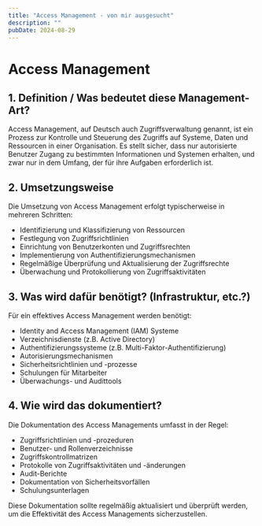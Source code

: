 ```yaml
---
title: "Access Management - von mir ausgesucht"
description: ""
pubDate: 2024-08-29
---
```


# Access Management

## 1. Definition / Was bedeutet diese Management-Art?

Access Management, auf Deutsch auch Zugriffsverwaltung genannt, ist ein Prozess zur Kontrolle und Steuerung des Zugriffs auf Systeme, Daten und Ressourcen in einer Organisation. Es stellt sicher, dass nur autorisierte Benutzer Zugang zu bestimmten Informationen und Systemen erhalten, und zwar nur in dem Umfang, der für ihre Aufgaben erforderlich ist.

## 2. Umsetzungsweise

Die Umsetzung von Access Management erfolgt typischerweise in mehreren Schritten:

- Identifizierung und Klassifizierung von Ressourcen
- Festlegung von Zugriffsrichtlinien
- Einrichtung von Benutzerkonten und Zugriffsrechten
- Implementierung von Authentifizierungsmechanismen
- Regelmäßige Überprüfung und Aktualisierung der Zugriffsrechte
- Überwachung und Protokollierung von Zugriffsaktivitäten

## 3. Was wird dafür benötigt? (Infrastruktur, etc.?)

Für ein effektives Access Management werden benötigt:

- Identity and Access Management (IAM) Systeme
- Verzeichnisdienste (z.B. Active Directory)
- Authentifizierungssysteme (z.B. Multi-Faktor-Authentifizierung)
- Autorisierungsmechanismen
- Sicherheitsrichtlinien und -prozesse
- Schulungen für Mitarbeiter
- Überwachungs- und Audittools

## 4. Wie wird das dokumentiert?

Die Dokumentation des Access Managements umfasst in der Regel:

- Zugriffsrichtlinien und -prozeduren
- Benutzer- und Rollenverzeichnisse
- Zugriffskontrollmatrizen
- Protokolle von Zugriffsaktivitäten und -änderungen
- Audit-Berichte
- Dokumentation von Sicherheitsvorfällen
- Schulungsunterlagen

Diese Dokumentation sollte regelmäßig aktualisiert und überprüft werden, um die Effektivität des Access Managements sicherzustellen.
